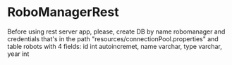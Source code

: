 # RoboManagerRest

Before using rest server app, please, create DB by name robomanager and credentials that's in the path "resources/connectionPool.properties" and table robots with 4 fields:
id int autoincremet,
name varchar,
type varchar,
year int
